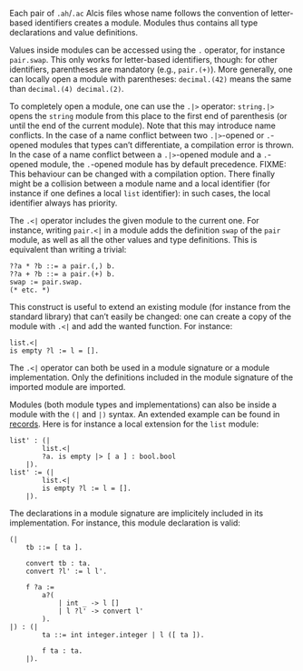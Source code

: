 Each pair of `.ah`/`.ac` Alcis files whose name follows the convention of letter-based identifiers creates a module.
Modules thus contains all type declarations and value definitions.

Values inside modules can be accessed using the `.` operator, for instance `pair.swap`.
This only works for letter-based identifiers, though: for other identifiers, parentheses are mandatory (e.g., `pair.(+)`).
More generally, one can locally open a module with parentheses: `decimal.(42)` means the same than `decimal.(4) decimal.(2)`.

To completely open a module, one can use the `.|>` operator: `string.|>` opens the `string` module from this place to the first end of parenthesis (or until the end of the current module).
Note that this may introduce name conflicts.
In the case of a name conflict between two `.|>`-opened or `.`-opened modules that types can’t differentiate, a compilation error is thrown.
In the case of a name conflict between a `.|>`-opened module and a `.`-opened module, the `.`-opened module has by default precedence.
FIXME: This behaviour can be changed with a compilation option.
There finally might be a collision between a module name and a local identifier (for instance if one defines a local `list` identifier): in such cases, the local identifier always has priority.

The `.<|` operator includes the given module to the current one.
For instance, writing `pair.<|` in a module adds the definition `swap` of the `pair` module, as well as all the other values and type definitions.
This is equivalent than writing a trivial:
```alcis
??a * ?b ::= a pair.(,) b.
??a + ?b ::= a pair.(+) b.
swap := pair.swap.
(* etc. *)
```
This construct is useful to extend an existing module (for instance from the standard library) that can’t easily be changed: one can create a copy of the module with `.<|` and add the wanted function.
For instance:
```alcis
list.<|
is empty ?l := l = [].
```
The `.<|` operator can both be used in a module signature or a module implementation.
Only the definitions included in the module signature of the imported module are imported.

Modules (both module types and implementations) can also be inside a module with the `(|` and `|)` syntax.
An extended example can be found in [records](../howto/records.md).
Here is for instance a local extension for the `list` module:
```alcis
list' : (|
		list.<|
		?a. is empty |> [ a ] : bool.bool
	|).
list' := (|
		list.<|
		is empty ?l := l = [].
	|).
```

The declarations in a module signature are implicitely included in its implementation.
For instance, this module declaration is valid:
```alcis
(|
	tb ::= [ ta ].

	convert tb : ta.
	convert ?l' := l l'.

	f ?a :=
		a?(
			| int _ -> l []
			| l ?l' -> convert l'
		).
|) : (|
		ta ::= int integer.integer | l ([ ta ]).

		f ta : ta.
	|).
```

